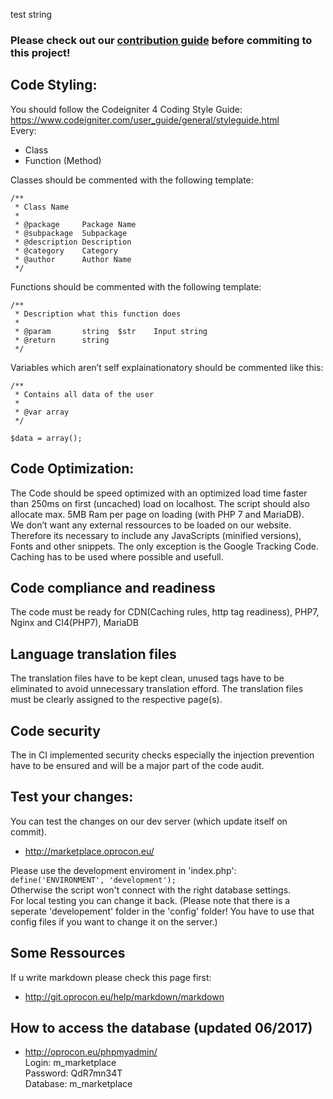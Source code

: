 test string

### Please check out our [contribution guide](CONTRIBUTING.md) before commiting to this project!  
## Code Styling:  
You should follow the Codeigniter 4 Coding Style Guide: https://www.codeigniter.com/user_guide/general/styleguide.html  
Every:  
- Class  
- Function (Method)  
  
Classes should be commented with the following template:
```
/**
 * Class Name
 *
 * @package     Package Name
 * @subpackage  Subpackage
 * @description Description
 * @category    Category
 * @author      Author Name
 */
 ``` 
Functions should be commented with the following template:  
```
/**
 * Description what this function does
 *
 * @param       string  $str    Input string
 * @return      string
 */
```
Variables which aren’t self explainationatory should be commented like this:  
```
/**
 * Contains all data of the user
 *
 * @var array
 */

$data = array(); 
```
## Code Optimization:  
The Code should be speed optimized with an optimized load time faster than 250ms on first (uncached) load on localhost. The script should also allocate max. 5MB Ram per page on loading (with PHP 7 and MariaDB).  
We don’t want any external ressources to be loaded on our website. Therefore its necessary to include any JavaScripts (minified versions), Fonts and other snippets. The only exception is the Google Tracking Code.  
Caching has to be used where possible and usefull.

## Code compliance and readiness
The code must be ready for CDN(Caching rules, http tag readiness), PHP7, Nginx and CI4(PHP7), MariaDB

## Language translation files
The translation files have to be kept clean, unused tags have to be eliminated to avoid unnecessary translation efford.
The translation files must be clearly assigned to the respective page(s).

## Code security
The in CI implemented security checks especially the injection prevention have to be ensured and will be a major part of the code audit.
    
## Test your changes:
You can test the changes on our dev server (which update itself on commit).  
* http://marketplace.oprocon.eu/  
  
Please use the development enviroment in 'index.php':  
`define('ENVIRONMENT', 'development');`  
Otherwise the script won't connect with the right database settings.  
For local testing you can change it back. (Please note that there is a seperate 'developement' folder in the 'config' folder! You have to use that config files if you want to change it on the server.)  
  
## Some Ressources
If u write markdown please check this page first:  
* http://git.oprocon.eu/help/markdown/markdown
  
  
  
  
## How to access the database  (updated 06/2017)
* http://oprocon.eu/phpmyadmin/  
Login: m_marketplace  
Password: QdR7mn34T  
Database: m_marketplace 
